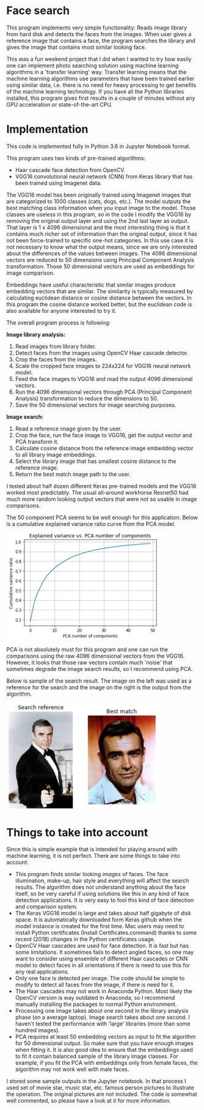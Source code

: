 # Face search

This program implements very simple functionality: Reads image library from hard disk and detects the faces from the images. When user gives a reference image that contains a face, the program searches the library and gives the image that contains most similar looking face. 

This was a fun weekend project that I did when I wanted to try how easily one can implement photo searching solution using machine learning algorithms in a 'transfer learning' way. Transfer learning means that the machine learning algorithms use parameters that have been trained earlier using similar data, i.e. there is no need for heavy processing to get benefits of the machine learning technology. If you have all the Python libraries installed, this program gives first results in a couple of minutes without any GPU acceleration or state-of-the-art CPU. 

# Implementation

This code is implemented fully in Python 3.6 in Jupyter Notebook format. 

This program uses two kinds of pre-trained algorithms:
* Haar cascade face detection from OpenCV.
* VGG16 convolutional neural network (CNN) from Keras library that has been trained using Imagenet data. 

The VGG16 model has been originally trained using Imagenet images that are categorized to 1000 classes (cats, dogs, etc.). The model outputs the best matching class information when you input image to the model. Those classes are useless in this program, so in the code I modify the VGG16 by removing the original output layer and using the 2nd last layer as output. That layer is 1 x 4096 dimensional and the most interesting thing is that it contains much richer set of information than the original output, since it has not been force-trained to specific one-hot categories. In this use case it is not necessary to know what the output means, since we are only interested about the differences of the values between images. The 4096 dimensional vectors are reduced to 50 dimensions using Principal Component Analysis transformation. Those 50 dimensional vectors are used as embeddings for image comparison. 

Embeddings have useful characteristic that similar images produce embedding vectors that are similar. The similarity is typically measured by calculating euclidean distance or cosine distance between the vectors. In this program the cosine distance worked better, but the euclidean code is also available for anyone interested to try it. 

The overall program process is following: 

__Image library analysis:__
1. Read images from library folder. 
2. Detect faces from the images using OpenCV Haar cascade detector. 
3. Crop the faces from the images. 
4. Scale the cropped face images to 224x224 for VGG16 neural network model.
5. Feed the face images to VGG16 and read the output 4096 dimensional vectors. 
6. Run the 4096 dimensional vectors through PCA (Principal Component Analysis) transformation to reduce the dimensions to 50. 
7. Save the 50 dimensional vectors for image searching purposes. 

__Image search:__ 
1. Read a reference image given by the user. 
2. Crop the face, run the face image to VGG16, get the output vector and PCA transform it. 
3. Calculate cosine distance from the reference image embedding vector to all library image embeddings. 
4. Select the library image that has smallest cosine distance to the reference image. 
5. Return the best match image path to the user. 

I tested about half dozen different Keras pre-trained models and the VGG16 worked most predictably. The usual all-around workhorse Resnet50 had much more random looking output vectors that were not so usable in image comparisons.


The 50 component PCA seems to be well enough for this application. Below is a cumulative explained variance ratio curve from the PCA model. 

<img src="variance.png" alt="PCA variance ratio" style="width: 400px;"/>

PCA is not absolutely must for this program and one can run the comparisons using the raw 4096 dimensional vectors from the VGG16. However, it looks that those raw vectors contain much 'noise' that sometimes degrade the image search results, so I recommend using PCA.


Below is sample of the search result. The image on the left was used as a reference for the search and the image on the right is the output from the algorithm. 

<img src="sample.jpg" alt="Sample" style="width: 400px;"/>


# Things to take into account

Since this is simple example that is intended for playing around with machine learning, it is not perfect. There are some things to take into account: 
* This program finds similar looking _images_ of faces. The face illumination, make-up, hair style and everything will affect the search results. The algorithm does not understand anything about the face itself, so be very careful if using solutions like this in any kind of face detection applications. It is very easy to fool this kind of face detection and comparison system. 
* The Keras VGG16 model is large and takes about half gigabyte of disk space. It is automatically downloaded form Keras github when the model instance is created for the first time. Mac users may need to install Python certificates (Install Certificates.command) thanks to some recent (2018) changes in the Python certificates usage. 
* OpenCV Haar cascades are used for face detection. It is fast but has some limitations. It sometimes fails to detect angled faces, so one may want to consider using ensemble of different Haar cascades or CNN model to detect faces in all orientations if there is need to use this for any real applications.  
* Only one face is detected per image. The code should be simple to modify to detect all faces from the image, if there is need for it. 
* The Haar cascades may not work in Anaconda Python. Most likely the OpenCV version is way outdated in Anaconda, so I recommend manually installing the packages to normal Python environment. 
* Processing one image takes about one second in the library analysis phase (on a average laptop). Image search takes about one second. I haven't tested the performance with 'large' libraries (more than some hundred images).
* PCA requires at least 50 embedding vectors as input to fit the algorithm for 50 dimensional output. So make sure that you have enough images when fitting it. It is also good idea to ensure that the embeddings used to fit it contain balanced sample of the library image classes. For example, if you fit the PCA with embeddings only from female faces, the algorithm may not work well with male faces. 

I stored some sample outputs in the Jupyter notebook. In that process I used set of movie star, music star, etc. famous person pictures to illustrate the operation. The original pictures are not included. The code is somewhat well commented, so please have a look at it for more information. 
